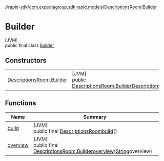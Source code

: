//[rapid-sdk](../../../../index.md)/[com.expediagroup.sdk.rapid.models](../../index.md)/[DescriptionsRoom](../index.md)/[Builder](index.md)

# Builder

[JVM]\
public final class [Builder](index.md)

## Constructors

| | |
|---|---|
| [DescriptionsRoom.Builder](-descriptions-room.-builder.md) | [JVM]<br>public [DescriptionsRoom.Builder](index.md)[DescriptionsRoom.Builder](-descriptions-room.-builder.md)([String](https://docs.oracle.com/javase/8/docs/api/java/lang/String.html)overview) |

## Functions

| Name | Summary |
|---|---|
| [build](build.md) | [JVM]<br>public final [DescriptionsRoom](../index.md)[build](build.md)() |
| [overview](overview.md) | [JVM]<br>public final [DescriptionsRoom.Builder](index.md)[overview](overview.md)([String](https://docs.oracle.com/javase/8/docs/api/java/lang/String.html)overview) |
